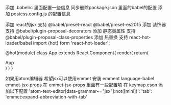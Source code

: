 添加 .babelrc 里面配置一些信息 同步删除package.json 里面的babel的配置
添加 postcss.config.js 的配置信息

添加 react的jsx 支持 @babel/preset-react @babel/preset-es2015
添加 装饰器 支持 @babel/plugin-proposal-decorators
添加 静态类属性 支持 @babel/plugin-proposal-class-properties
添加 热替换 支持 react-hot-loader/babel
import {hot} form 'react-hot-loader';

@hot(module)
class App extends React.Component{
    render(
        return(
            <div>App</div>
        )
    )
}

如果用atom编辑器 希望jsx可以使用emmet
安装 emment language-babel emmet-jsx-props
在 emmet-jsx-props 里面有一些配置项
在 keymap.cson 添加以下配置
'atom-text-editor[data-grammar~="jsx"]:not([mini])':
  'tab': 'emmet:expand-abbreviation-with-tab'
